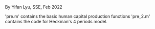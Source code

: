 By Yifan Lyu, SSE, Feb 2022

'pre.m' contains the basic human capital production functions
'pre_2.m' contains the code for Heckman's 4 periods model.